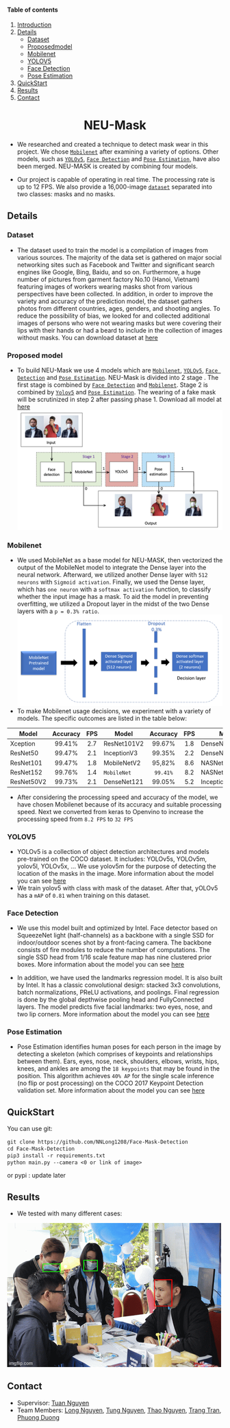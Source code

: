 #### Table of contents
1. [Introduction](#introduction)
2. [Details](#details)
   - [Dataset](#Dataset)
   - [Proposedmodel](#Proposed_model)
   - [Mobilenet](#Mobilenet)
   - [YOLOV5](#YOLOV5)
   - [Face Detection](#Face_Detection)
   - [ Pose Estimation](#Pose_Estimation)
3. [QuickStart](#QuickStart)
4. [Results](#Results)
5. [Contact](#Contact)
<p align="center">
  <h1 align="center", id="introduction">NEU-Mask</h1>
</p>

- We researched and created a technique to detect mask wear in this project. We chose [`Mobilenet`](#Mobilenet) after examining a variety of options. Other models, such as [`YOLOv5`](#YOLOV5), [`Face Detection`](#Face_Detection) and [`Pose Estimation`](#Face_Detection), have also been merged. NEU-MASK is created by combining four models.

- Our project is capable of operating in real time. The processing rate is up to 12 FPS. We also provide a 16,000-image [`dataset`](#dataset) separated into two classes: masks and no masks.

## Details <a name="Details"></a>

### Dataset <a name="Dataset"></a>
- The dataset used to train the model is a compilation of images from various sources. The majority of the data set is gathered on major social networking sites such as Facebook and Twitter and significant search engines like Google, Bing, Baidu, and so on. Furthermore, a huge number of pictures from garment factory No.10 (Hanoi, Vietnam) featuring images of workers wearing masks shot from various perspectives have been collected. In addition, in order to improve the variety and accuracy of the prediction model, the dataset gathers photos from different countries, ages, genders, and shooting angles. To reduce the possibility of bias, we looked for and collected additional images of persons who were not wearing masks but were covering their lips with their hands or had a beard to include in the collection of images without masks. You can download dataset at [here](https://drive.google.com/file/d/1-pWX25WnebaSvqCNuVc4zvR5mY6fsUES/view?usp=sharing)

### Proposed model  <a name="Proposed_model"></a>
- To build NEU-Mask we use 4 models which are [`Mobilenet`](#Mobilenet), [`YOLOv5`](#YOLOV5), [`Face Detection`](#Face_Detection) and [`Pose Estimation`](#Pose_Estimation). NEU-Mask is divided into 2 stage . The first stage is combined by [`Face Detection`](#Face_Detection) and [`Mobilenet`](#Mobilenet). Stage 2 is combined by [`Yolov5`](#YOLOv5) and [`Pose Estimation`](#Pose_Estimation).  The wearing of a fake mask will be scrutinized in step 2 after passing phase 1. Download all model at [here](https://drive.google.com/file/d/10Jm4ztCeV9dqVMVGzLP9B3iOyUb2EKLJ/view?usp=sharing)
![](https://github.com/NNLong1208/Face-Mask-Detection/blob/master/Img/NEUMASK.png)
### Mobilenet <a name="Mobilenet"></a>
- We used MobileNet as a base model for NEU-MASK, then vectorized the output of the MobileNet model to integrate the Dense layer into the neural network. Afterward, we utilized another Dense layer with `512 neurons` with `Sigmoid activation`. Finally, we used the Dense layer, which has `one neuron` with a `softmax activation` function, to classify whether the input image has a mask. To aid the model in preventing overfitting, we utilized a Dropout layer in the midst of the two Dense layers with a `p = 0.3% ratio`.
![](https://github.com/NNLong1208/Face-Mask-Detection/blob/master/Img/Mobilenet.png)
- To make Mobilenet usage decisions, we experiment with a variety of models. The specific outcomes are listed in the table below:

|         Model       |   Accuracy   |     FPS     |         Model       |   Accuracy   |     FPS     |         Model       |   Accuracy   |     FPS     | 
|---------------------|:------------:|:-----------:|---------------------|:------------:|:-----------:|---------------------|:------------:|:-----------:|
|       Xception      |    99.41%    |     2.7     |      ResNet101V2    |    99.67%    |     1.8     |      DenseNet169    |    99.00%    |     4.1     |
|       ResNet50      |    99.47%    |     2.1     |      InceptionV3    |    99.35%    |     2.2     |      DenseNet201    |    99.26%    |     3.0     |
|       ResNet101     |    99.47%    |     1.8     |      MobileNetV2    |    95,82%    |     8.6     |      NASNetLarge    |    99.41%    |     1.1     |
|       ResNet152     |    99.76%    |     1.4     |     `MobileNet`     |   `99.41%`   |     8.2     |      NASNetMobile   |    98.39%    |     7.7     |
|       ResNet50V2    |    99.73%    |     2.1     |      DenseNet121    |    99.05%    |     5.2     |   InceptionResNetV2 |    99.58%    |     1.6     |
- After considering the processing speed and accuracy of the model, we have chosen Mobilenet because of its accuracy and suitable processing speed. Next we converted from keras to Openvino to increase the processing speed from `8.2 FPS` to `32 FPS `

### YOLOV5 <a name="YOLOV5"></a>
- YOLOv5 is a collection of object detection architectures and models pre-trained on the COCO dataset. It includes: YOLOv5s, YOLOv5m, yolov5l, YOLOv5x, ... We use yolov5m for the purpose of detecting the location of the masks in the image. More information about the model you can see [here](https://github.com/ultralytics/yolov5) 
- We train yolov5 with class with mask of the dataset. After that, yOLOv5 has a `mAP` of `0.81` when training on this dataset. 

### Face Detection <a name="Face_Detection"></a>
- We use this model built and optimized by Intel. Face detector based on SqueezeNet light (half-channels) as a backbone with a single SSD for indoor/outdoor scenes shot by a front-facing camera. The backbone consists of fire modules to reduce the number of computations. The single SSD head from 1/16 scale feature map has nine clustered prior boxes. More information about the model you can see [here](https://github.com/openvinotoolkit/open_model_zoo/tree/master/models/intel/face-detection-retail-0004)  

- In addition, we have used the landmarks regression model. It is also built by Intel. It has a classic convolutional design: stacked 3x3 convolutions, batch normalizations, PReLU activations, and poolings. Final regression is done by the global depthwise pooling head and FullyConnected layers. The model predicts five facial landmarks: two eyes, nose, and two lip corners. More information about the model you can see [here](https://github.com/openvinotoolkit/open_model_zoo/tree/master/models/intel/landmarks-regression-retail-0009) 

### Pose Estimation <a name="Pose_Estimation"></a>
- Pose Estimation identifies human poses for each person in the image by detecting a skeleton (which comprises of keypoints and relationships between them). Ears, eyes, nose, neck, shoulders, elbows, wrists, hips, knees, and ankles are among the `18 keypoints` that may be found in the position. This algorithm achieves `40% AP` for the single scale inference (no flip or post processing) on the COCO 2017 Keypoint Detection validation set. More information about the model you can see [here](https://github.com/Daniil-Osokin/lightweight-human-pose-estimation.pytorch) 

## QuickStart <a name="QuickStart"></a>
You can use git:
```
git clone https://github.com/NNLong1208/Face-Mask-Detection
cd Face-Mask-Detection
pip3 install -r requirements.txt
python main.py --camera <0 or link of image>
```
or pypi : update later

## Results <a name="Results"></a>
- We tested with many different cases: 
                                    
![](https://github.com/NNLong1208/Face-Mask-Detection/blob/master/Img/res.gif)
## Contact <a name="Contact"></a>
- Supervisor: [Tuan Nguyen](https://www.facebook.com/nttuan8)
- Team Members: [Long Nguyen](https://www.facebook.com/profile.php?id=100008475522373), [Tung Nguyen](https://www.facebook.com/gnutn0s), [Thao Nguyen](), [Trang Tran](https://www.facebook.com/concanoc1), [Phuong Duong]() 

